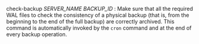 check-backup *SERVER_NAME* *BACKUP_ID*
:   Make sure that all the required WAL files to check
    the consistency of a physical backup (that is, from the
    beginning to the end of the full backup) are correctly
    archived. This command is automatically invoked by the
    `cron` command and at the end of every backup operation.
